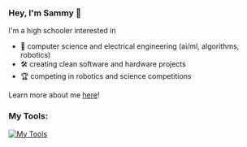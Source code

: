### Hey, I'm Sammy 👋

I'm a high schooler interested in

- 🧠 computer science and electrical engineering (ai/ml, algorithms, robotics)
- 🛠️ creating clean software and hardware projects
- 🏆 competing in robotics and science competitions

Learn more about me [here](https://samuel-asefa.github.io)!

### My Tools:
[![My Tools](https://skillicons.dev/icons?i=html,css,js,ts,py,java,cpp,cs,swift,svelte,react,flutter,go,firebase,unity&theme=dark)](https://skillicons.dev)
